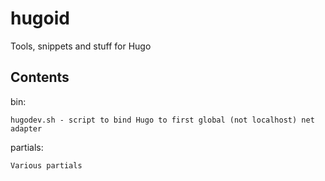 # hugoid
Tools, snippets and stuff for Hugo

## Contents

bin:

	hugodev.sh - script to bind Hugo to first global (not localhost) net adapter
  
partials:

	Various partials
